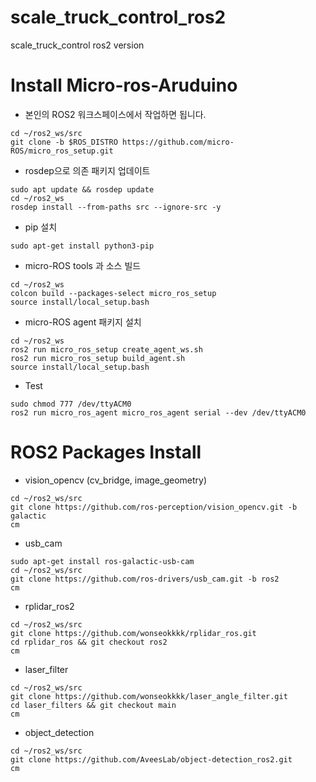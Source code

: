 # scale_truck_control_ros2
scale_truck_control ros2 version


# Install Micro-ros-Aruduino
- 본인의 ROS2 워크스페이스에서 작업하면 됩니다.
```
cd ~/ros2_ws/src 
git clone -b $ROS_DISTRO https://github.com/micro-ROS/micro_ros_setup.git
```

- rosdep으로 의존 패키지 업데이트
```
sudo apt update && rosdep update
cd ~/ros2_ws
rosdep install --from-paths src --ignore-src -y
```

- pip 설치
```
sudo apt-get install python3-pip
```

- micro-ROS tools 과 소스 빌드
```
cd ~/ros2_ws
colcon build --packages-select micro_ros_setup
source install/local_setup.bash
```

- micro-ROS agent 패키지 설치
```
cd ~/ros2_ws
ros2 run micro_ros_setup create_agent_ws.sh
ros2 run micro_ros_setup build_agent.sh
source install/local_setup.bash
```

- Test
```
sudo chmod 777 /dev/ttyACM0
ros2 run micro_ros_agent micro_ros_agent serial --dev /dev/ttyACM0
```

# ROS2 Packages Install
- vision_opencv (cv_bridge, image_geometry)
```
cd ~/ros2_ws/src
git clone https://github.com/ros-perception/vision_opencv.git -b galactic
cm
```

- usb_cam
```
sudo apt-get install ros-galactic-usb-cam
cd ~/ros2_ws/src
git clone https://github.com/ros-drivers/usb_cam.git -b ros2
cm
```

- rplidar_ros2
```
cd ~/ros2_ws/src
git clone https://github.com/wonseokkkk/rplidar_ros.git
cd rplidar_ros && git checkout ros2
cm
```

- laser_filter
```
cd ~/ros2_ws/src
git clone https://github.com/wonseokkkk/laser_angle_filter.git
cd laser_filters && git checkout main
cm
```

- object_detection
```
cd ~/ros2_ws/src
git clone https://github.com/AveesLab/object-detection_ros2.git
cm
```
